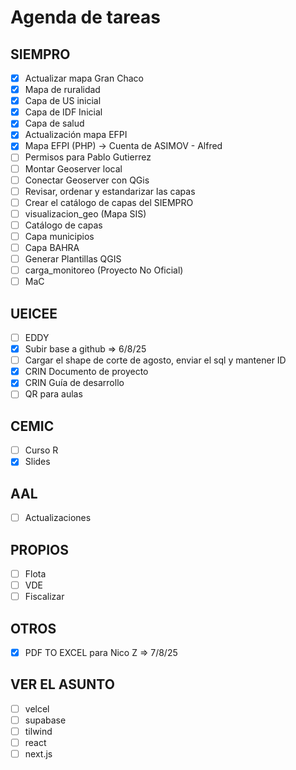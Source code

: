 # Agenda de tareas

## SIEMPRO
- [x] Actualizar mapa Gran Chaco
- [x] Mapa de ruralidad
- [x] Capa de US inicial
- [x] Capa de IDF Inicial
- [x] Capa de salud
- [x] Actualización mapa EFPI
- [x] Mapa EFPI (PHP) -> Cuenta de ASIMOV - Alfred
- [ ] Permisos para Pablo Gutierrez
- [ ] Montar Geoserver local
- [ ] Conectar Geoserver con QGis
- [ ] Revisar, ordenar y estandarizar las capas
- [ ] Crear el catálogo de capas del SIEMPRO
- [ ] visualizacion_geo (Mapa SIS)
- [ ] Catálogo de capas
- [ ] Capa municipios
- [ ] Capa BAHRA
- [ ] Generar Plantillas QGIS
- [ ] carga_monitoreo (Proyecto No Oficial)
- [ ] MaC

## UEICEE
- [ ] EDDY
- [x] Subir base a github => 6/8/25
- [ ] Cargar el shape de corte de agosto, enviar el sql y mantener ID
- [x] CRIN Documento de proyecto
- [x] CRIN Guía de desarrollo
- [ ] QR para aulas

## CEMIC
- [ ] Curso R
- [x] Slides

## AAL
- [ ] Actualizaciones

## PROPIOS
- [ ] Flota
- [ ] VDE
- [ ] Fiscalizar

## OTROS
- [x] PDF TO EXCEL para Nico Z => 7/8/25

## VER EL ASUNTO
- [ ] velcel
- [ ] supabase
- [ ] tilwind
- [ ] react
- [ ] next.js

